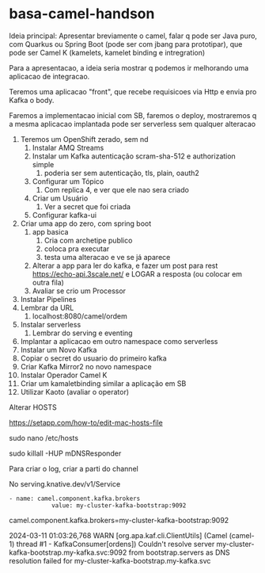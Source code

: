 # basa-camel-handson

Ideia principal: Apresentar breviamente o camel, falar q pode ser Java puro, com Quarkus ou Spring Boot (pode ser com jbang para prototipar), que pode ser Camel K (kamelets, kamelet binding e intregration)

Para a apresentacao, a ideia seria mostrar q podemos ir melhorando uma aplicacao de integracao.

Teremos uma aplicacao "front", que recebe requisicoes via Http e envia pro Kafka o body.

Faremos a implementacao inicial com SB, faremos o deploy, mostraremos q a mesma aplicacao implantada pode ser serverless sem qualquer alteracao


1. Teremos um OpenShift zerado, sem nd
   1. Instalar AMQ Streams
   2. Instalar um Kafka autenticação scram-sha-512 e authorization simple
      1. poderia ser sem autenticação, tls, plain, oauth2
   4. Configurar um Tópico
      1. Com replica 4, e ver que ele nao sera criado
   5. Criar um Usuário
      1. Ver a secret que foi criada
   6. Configurar kafka-ui
2. Criar uma app do zero, com spring boot
   1. app basica
      1. Cria com archetipe publico
      2. coloca pra executar
      3. testa uma alteracao e ve se já aparece 
   2. Alterar a app para ler do kafka, e fazer um post para rest https://echo-api.3scale.net/ e LOGAR a resposta (ou colocar em outra fila)
   3. Avaliar se crio um Processor
3. Instalar Pipelines
4. Lembrar da URL
   1. localhost:8080/camel/ordem
5. Instalar serverless
   1. Lembrar do serving e eventing
6. Implantar a aplicacao em outro namespace como serverless
7. Instalar um Novo Kafka
8. Copiar o secret do usuario do primeiro kafka
9. Criar Kafka Mirror2 no novo namespace
10. Instalar Operador Camel K
11. Criar um kamaletbinding similar a aplicação em SB
12. Utilizar Kaoto (avaliar o operator)


Alterar HOSTS

https://setapp.com/how-to/edit-mac-hosts-file

sudo nano /etc/hosts

sudo killall -HUP mDNSResponder

Para criar o log, criar a parti do channel

No serving.knative.dev/v1/Service 
```
- name: camel.component.kafka.brokers
            value: my-cluster-kafka-bootstrap:9092
```
camel.component.kafka.brokers=my-cluster-kafka-bootstrap:9092


2024-03-11 01:03:26,768 WARN [org.apa.kaf.cli.ClientUtils] (Camel (camel-1) thread #1 - KafkaConsumer[ordens]) Couldn't resolve server my-cluster-kafka-bootstrap.my-kafka.svc:9092 from bootstrap.servers as DNS resolution failed for my-cluster-kafka-bootstrap.my-kafka.svc
